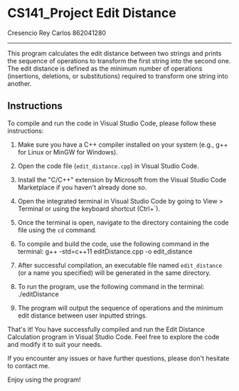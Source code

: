 # CS141_Project Edit Distance


Cresencio Rey Carlos
862041280

---

This program calculates the edit distance between two strings and prints the sequence of operations to transform the first string into the second one. The edit distance is defined as the minimum number of operations (insertions, deletions, or substitutions) required to transform one string into another.

## Instructions

To compile and run the code in Visual Studio Code, please follow these instructions:

1. Make sure you have a C++ compiler installed on your system (e.g., g++ for Linux or MinGW for Windows).

2. Open the code file (`edit_distance.cpp`) in Visual Studio Code.

3. Install the "C/C++" extension by Microsoft from the Visual Studio Code Marketplace if you haven't already done so.

4. Open the integrated terminal in Visual Studio Code by going to View > Terminal or using the keyboard shortcut (Ctrl+`).

5. Once the terminal is open, navigate to the directory containing the code file using the `cd` command.

6. To compile and build the code, use the following command in the terminal:
    g++ -std=c++11 editDistance.cpp -o edit_distance

7. After successful compilation, an executable file named `edit_distance` (or a name you specified) will be generated in the same directory.

8. To run the program, use the following command in the terminal:
    ./editDistance

9. The program will output the sequence of operations and the minimum edit distance between user inputted strings. 

That's it! You have successfully compiled and run the Edit Distance Calculation program in Visual Studio Code. Feel free to explore the code and modify it to suit your needs.

If you encounter any issues or have further questions, please don't hesitate to contact me.

Enjoy using the program!




